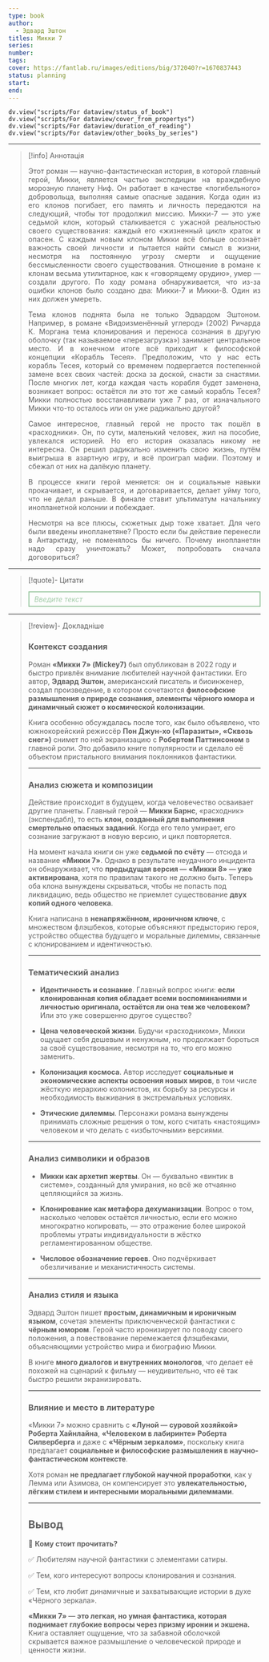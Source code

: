 ```yaml
---
type: book
author:
  - Эдвард Эштон
titles: Микки 7
series: 
number: 
tags: 
cover: https://fantlab.ru/images/editions/big/372040?r=1670837443
status: planning
start: 
end: 
---
```

```dataviewjs
dv.view("scripts/For dataview/status_of_book")
dv.view("scripts/For dataview/cover_from_propertys")
dv.view("scripts/For dataview/duration_of_reading")
dv.view("scripts/For dataview/other_books_by_series")
```
---

>[!info] Аннотація
> <p align="justify">Этот роман — научно-фантастическая история, в которой главный герой, Микки, является частью экспедиции на враждебную морозную планету Ниф. Он работает в качестве «погибельного» добровольца, выполняя самые опасные задания. Когда один из его клонов погибает, его память и личность передаются на следующий, чтобы тот продолжил миссию. Микки-7 — это уже седьмой клон, который сталкивается с ужасной реальностью своего существования: каждый его «жизненный цикл» краток и опасен. С каждым новым клоном Микки всё больше осознаёт важность своей личности и пытается найти смысл в жизни, несмотря на постоянную угрозу смерти и ощущение бессмысленности своего существования. Отношение в романе к клонам весьма утилитарное, как к «говорящему орудию», умер — создали другого. По ходу романа обнаруживается, что из-за ошибки клонов было создано два: Микки-7 и Микки-8. Один из них должен умереть.</p>
> <p align="justify">Тема клонов поднята была не только Эдвардом Эштоном. Например, в романе «Видоизменённый углерод» (2002) Ричарда К. Моргана тема клонирования и переноса сознания в другую оболочку (так называемое «перезагрузка») занимает центральное место. И в конечном итоге всё приходит к философской концепции «Корабль Тесея». Предположим, что у нас есть корабль Тесея, который со временем подвергается постепенной замене всех своих частей: доска за доской, снасти за снастями. После многих лет, когда каждая часть корабля будет заменена, возникает вопрос: остаётся ли это тот же самый корабль Тесея? Микки полностью восстанавливали уже 7 раз, от изначального Микки что-то осталось или он уже радикально другой?</p>
> <p align="justify">Самое интересное, главный герой не просто так пошёл в «расходники». Он, по сути, маленький человек, жил на пособие, увлекался историей. Но его история оказалась никому не интересна. Он решил радикально изменить свою жизнь, путём выигрыша в азартную игру, и всё проиграл мафии. Поэтому и сбежал от них на далёкую планету.</p>
> <p align="justify">В процессе книги герой меняется: он и социальные навыки прокачивает, и скрывается, и договаривается, делает уйму того, что не делал раньше. В финале ставит ультиматум начальнику инопланетной колонии и побеждает.</p>
> <p align="justify">Несмотря на все плюсы, сюжетных дыр тоже хватает. Для чего были введены инопланетяне? Просто если бы действие перенесли в Антарктиду, не поменялось бы ничего. Почему инопланетян надо сразу уничтожать? Может, попробовать сначала договориться?</p>

---

>[!quote]- Цитати
><div align="justify" style="border: 2px solid #A0CAA6; padding: 5px 10px 5px 10px; font-style: italic; color: #A0CAA6 ">Введите текст</div>

---
>[!review]- Докладніше
> ### **Контекст создания**
>
> Роман **«Микки 7» (Mickey7)** был опубликован в 2022 году и быстро привлёк внимание любителей научной фантастики. Его автор, **Эдвард Эштон**, американский писатель и биоинженер, создал произведение, в котором сочетаются **философские размышления о природе сознания, элементы чёрного юмора и динамичный сюжет о космической колонизации**.
>
> Книга особенно обсуждалась после того, как было объявлено, что южнокорейский режиссёр **Пон Джун-хо («Паразиты», «Сквозь снег»)** снимет по ней экранизацию с **Робертом Паттинсоном** в главной роли. Это добавило книге популярности и сделало её объектом пристального внимания поклонников фантастики.
>
> ---
>
> ### **Анализ сюжета и композиции**
>
> Действие происходит в будущем, когда человечество осваивает другие планеты. Главный герой — **Микки Барнс**, «расходник» (экспендабл), то есть **клон, созданный для выполнения смертельно опасных заданий**. Когда его тело умирает, его сознание загружают в новую версию, и цикл повторяется.
>
> На момент начала книги он уже **седьмой по счёту** — отсюда и название **«Микки 7»**. Однако в результате неудачного инцидента он обнаруживает, что **предыдущая версия — «Микки 8» — уже активирована**, хотя по правилам такого не должно быть. Теперь оба клона вынуждены скрываться, чтобы не попасть под ликвидацию, ведь общество не приемлет существование **двух копий одного человека**.
>
> Книга написана в **ненапряжённом, ироничном ключе**, с множеством флэшбеков, которые объясняют предысторию героя, устройство общества будущего и моральные дилеммы, связанные с клонированием и идентичностью.
>
> ---
>
> ### **Тематический анализ**
>
> - **Идентичность и сознание**. Главный вопрос книги: **если клонированная копия обладает всеми воспоминаниями и личностью оригинала, остаётся ли она тем же человеком?** Или это уже совершенно другое существо?
>
> - **Цена человеческой жизни**. Будучи «расходником», Микки ощущает себя дешевым и ненужным, но продолжает бороться за своё существование, несмотря на то, что его можно заменить.
>
> - **Колонизация космоса**. Автор исследует **социальные и экономические аспекты освоения новых миров**, в том числе жёсткую иерархию колонистов, их борьбу за ресурсы и необходимость выживания в экстремальных условиях.
>
> - **Этические дилеммы**. Персонажи романа вынуждены принимать сложные решения о том, кого считать «настоящим» человеком и что делать с «избыточными» версиями.
>
> ---
>
> ### **Анализ символики и образов**
>
> - **Микки как архетип жертвы**. Он — буквально «винтик в системе», созданный для умирания, но всё же отчаянно цепляющийся за жизнь.
>
> - **Клонирование как метафора дехуманизации**. Вопрос о том, насколько человек остаётся личностью, если его можно многократно копировать, — это отражение более широкой проблемы утраты индивидуальности в жёстко регламентированном обществе.
>
> - **Числовое обозначение героев**. Оно подчёркивает обезличивание и механистичность системы.
>
> ---
>
> ### **Анализ стиля и языка**
>
> Эдвард Эштон пишет **простым, динамичным и ироничным языком**, сочетая элементы приключенческой фантастики с **чёрным юмором**. Герой часто иронизирует по поводу своего положения, а повествование перемежается флэшбеками, объясняющими устройство мира и биографию Микки.
>
> В книге **много диалогов и внутренних монологов**, что делает её похожей на сценарий к фильму — неудивительно, что её так быстро решили экранизировать.
>
> ---
>
> ### **Влияние и место в литературе**
>
> «Микки 7» можно сравнить с **«Луной — суровой хозяйкой» Роберта Хайнлайна**, **«Человеком в лабиринте» Роберта Силверберга** и даже с **«Чёрным зеркалом»**, поскольку книга предлагает **социальные и философские размышления в научно-фантастическом контексте**.
>
> Хотя роман **не предлагает глубокой научной проработки**, как у Лемма или Азимова, он компенсирует это **увлекательностью, лёгким стилем и интересными моральными дилеммами**.
>
> ---
>
> ## **Вывод**
>
> 📌 **Кому стоит прочитать?**
>
> ✅ Любителям научной фантастики с элементами сатиры.
>
> ✅ Тем, кого интересуют вопросы клонирования и сознания.
>
> ✅ Тем, кто любит динамичные и захватывающие истории в духе «Чёрного зеркала».
>
> **«Микки 7» — это легкая, но умная фантастика, которая поднимает глубокие вопросы через призму иронии и экшена.** Книга оставляет ощущение, что за забавной оболочкой скрывается важное размышление о человеческой природе и ценности жизни.
>

>